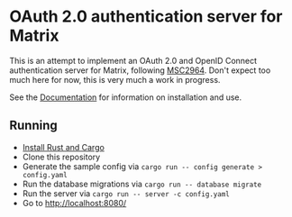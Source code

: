 # OAuth 2.0 authentication server for Matrix

This is an attempt to implement an OAuth 2.0 and OpenID Connect authentication server for Matrix, following [MSC2964](https://github.com/matrix-org/matrix-doc/pull/2964).
Don't expect too much here for now, this is very much a work in progress.

See the [Documentation](https://matrix-org.github.io/matrix-authentication-service/index.html) for information on installation and use.

## Running

- [Install Rust and Cargo](https://www.rust-lang.org/learn/get-started)
- Clone this repository
- Generate the sample config via `cargo run -- config generate > config.yaml`
- Run the database migrations via `cargo run -- database migrate`
- Run the server via `cargo run -- server -c config.yaml`
- Go to <http://localhost:8080/>
